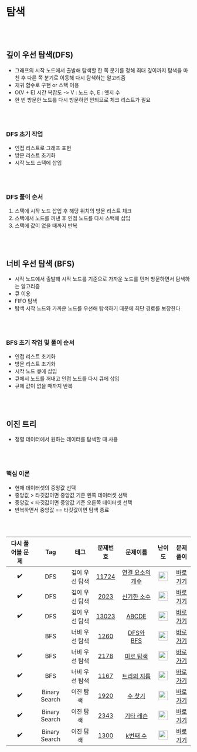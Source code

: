 # 탐색

<br><br>

## 깊이 우선 탐색(DFS)
- 그래프의 시작 노드에서 출발해 탐색할 한 쪽 분기를 정해 최대 깊이까지 탐색을 마친 후 다른 쪽 분기로 이동해 다시 탐색하는 알고리즘
- 재귀 함수로 구현 or 스택 이용
- O(V + E) 시간 복잡도 -> V : 노드 수, E : 엣지 수
- 한 번 방문한 노드를 다시 방문하면 안되므로 체크 리스트가 필요

<br><br>

### DFS 초기 작업
- 인접 리스트로 그래프 표현
- 방문 리스트 초기화
- 시작 노드 스택에 삽입

<br><br>

### DFS 풀이 순서

1. 스택에 시작 노드 삽입 후 해당 위치의 방문 리스트 체크
2. 스택에서 노드를 꺼낸 후 인접 노드를 다시 스택에 삽입
3. 스택에 값이 없을 때까지 반복

<br><br>

## 너비 우선 탐색 (BFS)

- 시작 노드에서 출발해 시작 노드를 기준으로 가까운 노드를 먼저 방문하면서 탐색하는 알고리즘
- 큐 이용
- FIFO 탐색
- 탐색 시작 노드와 가까운 노드를 우선해 탐색하기 때문에 최단 경로를 보장한다

<br><br>

### BFS 초기 작업 및 풀이 순서
- 인접 리스트 초기화
- 방문 리스트 초기화
- 시작 노드 큐에 삽입
- 큐에서 노드를 꺼내고 인접 노드를 다시 큐에 삽입
- 큐에 값이 없을 때까지 반복

<br><br>

## 이진 트리
- 정렬 데이터에서 원하는 데이터를 탐색할 때 사용

<br><br>

### 핵심 이론
- 현재 데이터셋의 중앙값 선택
- 중앙값 > 타깃값이면 중앙값 기준 왼쪽 데이터셋 선택
- 중앙값 < 타깃값이면 중앙값 기준 오른쪽 데이터셋 선택
- 반복하면서 중앙값 == 타깃값이면 탐색 종료

<br><br>

| 다시 풀어볼 문제 | Tag                          | 태그                | 문제번호    | 문제이름    | 난이도    | 문제풀이    |
| :------:  | :--------------------------: | :-----------------: | :------:  | :------:  |  :------:  | :------:  |
| :heavy_check_mark: | DFS | 깊이 우선 탐색 | <a href="https://www.acmicpc.net/problem/11724">11724</a> | <a href="https://www.acmicpc.net/problem/11724">연결 요소의 개수</a> | <img height="25px" width="25px" src="https://static.solved.ac/tier_small/9.svg"/> | [바로가기](./11724-연결%20요소의%20개수.py) |
| :heavy_check_mark: | DFS | 깊이 우선 탐색 | <a href="https://www.acmicpc.net/problem/2023">2023</a> | <a href="https://www.acmicpc.net/problem/2023">신기한 소수</a> | <img height="25px" width="25px" src="https://static.solved.ac/tier_small/11.svg"/> | [바로가기](./2023-신기한%20소수.py) |
| :heavy_check_mark: | DFS | 깊이 우선 탐색 | <a href="https://www.acmicpc.net/problem/13023">13023</a> | <a href="https://www.acmicpc.net/problem/13023">ABCDE</a> | <img height="25px" width="25px" src="https://static.solved.ac/tier_small/11.svg"/> | [바로가기](./13023-ABCDE.py) |
|  | BFS | 너비 우선 탐색 | <a href="https://www.acmicpc.net/problem/1260">1260</a> | <a href="https://www.acmicpc.net/problem/1260">DFS와 BFS</a> | <img height="25px" width="25px" src="https://static.solved.ac/tier_small/9.svg"/> | [바로가기](./1260-DFS와%20BFS.py) |
| :heavy_check_mark: | BFS | 너비 우선 탐색 | <a href="https://www.acmicpc.net/problem/2178">2178</a> | <a href="https://www.acmicpc.net/problem/2178">미로 탐색</a> | <img height="25px" width="25px" src="https://static.solved.ac/tier_small/10.svg"/> | [바로가기](./2178-미로%20탐색.py) |
| :heavy_check_mark: | BFS | 너비 우선 탐색 | <a href="https://www.acmicpc.net/problem/1167">1167</a> | <a href="https://www.acmicpc.net/problem/1167">트리의 지름</a> | <img height="25px" width="25px" src="https://static.solved.ac/tier_small/14.svg"/> | [바로가기](./1167-트리의%20지름.py) |
| :heavy_check_mark: | Binary Search | 이진 탐색 | <a href="https://www.acmicpc.net/problem/1920">1920</a> | <a href="https://www.acmicpc.net/problem/1920">수 찾기</a> | <img height="25px" width="25px" src="https://static.solved.ac/tier_small/7.svg"/> | [바로가기](./1920-수%20찾기.py) |
| :heavy_check_mark: | Binary Search | 이진 탐색 | <a href="https://www.acmicpc.net/problem/2343">2343</a> | <a href="https://www.acmicpc.net/problem/2343">기타 레슨</a> | <img height="25px" width="25px" src="https://static.solved.ac/tier_small/10.svg"/> | [바로가기](./2343-기타%20레슨.py) |
| :heavy_check_mark: | Binary Search | 이진 탐색 | <a href="https://www.acmicpc.net/problem/1300">1300</a> | <a href="https://www.acmicpc.net/problem/1300">k번째 수</a> | <img height="25px" width="25px" src="https://static.solved.ac/tier_small/14.svg"/> | [바로가기](./1300-k번째%20수.py) |